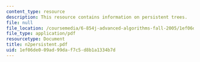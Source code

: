 ```yaml
---
content_type: resource
description: This resource contains information on persistent trees.
file: null
file_location: /coursemedia/6-854j-advanced-algorithms-fall-2005/1ef06de009ad99daf7c5d8b1a1334b7d_n2persistent.pdf
file_type: application/pdf
resourcetype: Document
title: n2persistent.pdf
uid: 1ef06de0-09ad-99da-f7c5-d8b1a1334b7d
---
```

